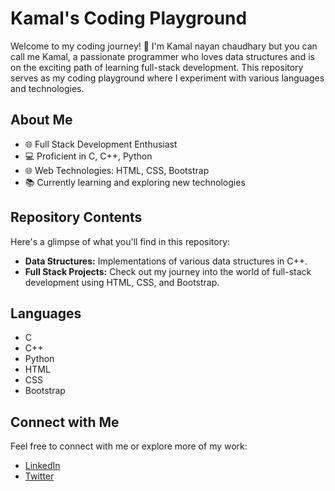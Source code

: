# Kamal's Coding Playground

Welcome to my coding journey! 👋 I'm Kamal nayan chaudhary but you can call me Kamal, a passionate programmer who loves data structures and is on the exciting path of learning full-stack development. This repository serves as my coding playground where I experiment with various languages and technologies.

## About Me

- 🌐 Full Stack Development Enthusiast
- 💻 Proficient in C, C++, Python
- 🌐 Web Technologies: HTML, CSS, Bootstrap
- 📚 Currently learning and exploring new technologies

## Repository Contents

Here's a glimpse of what you'll find in this repository:

- **Data Structures:** Implementations of various data structures in  C++.
- **Full Stack Projects:** Check out my journey into the world of full-stack development using HTML, CSS, and Bootstrap.

## Languages

- C
- C++
- Python
- HTML
- CSS
- Bootstrap

## Connect with Me

Feel free to connect with me or explore more of my work:

- [LinkedIn](www.linkedin.com/in/kamal12)
- [Twitter](https://x.com/Bit_wiz_?t=H7qRW9GE8anjMJ7LQ3pdcw&s=09)

